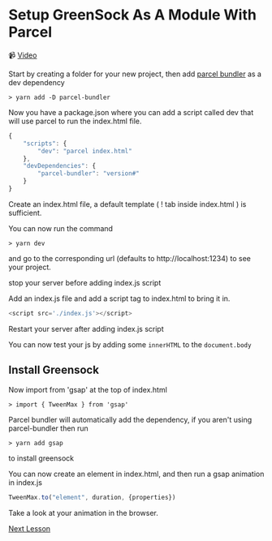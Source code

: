 # Setup GreenSock As A Module With Parcel

📹 [Video](https://egghead.io/courses/create-amazing-animations-with-greensock)

Start by creating a folder for your new project, then add [parcel bundler](https://parceljs.org/getting_started.html) as a dev dependency

    > yarn add -D parcel-bundler

Now you have a package.json where you can add a script called dev that will use parcel to run the index.html file.

```js
{
    "scripts": {
        "dev": "parcel index.html"
    },
    "devDependencies": {
        "parcel-bundler": "version#"
    }
}
```

Create an index.html file, a default template ( ! tab inside index.html ) is sufficient.

You can now run the command

    > yarn dev

and go to the corresponding url (defaults to http://localhost:1234) to see your project.

stop your server before adding index.js script

Add an index.js file and add a script tag to index.html to bring it in.

 ```js
 <script src='./index.js'></script>
 ```

Restart your server after adding index.js script

You can now test your js by adding some `innerHTML` to the `document.body`

## Install Greensock

Now import from 'gsap' at the top of index.html

    > import { TweenMax } from 'gsap'

Parcel bundler will automatically add the dependency, if you aren't using parcel-bundler then run

    > yarn add gsap
to install greensock

You can now create an element in index.html, and then run a gsap animation in index.js

```js
TweenMax.to("element", duration, {properties})
```

Take a look at your animation in the browser.


[Next Lesson](https://egghead.io/lessons/greensock-animate-and-center-an-element-to-a-click-event-with-greensock)